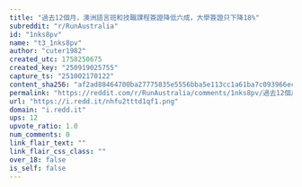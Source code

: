 ```yaml
---
title: "過去12個月，澳洲語言班和技職課程簽證降低六成，大學簽證只下降18%"
subreddit: "r/RunAustralia"
id: "1nks8pv"
name: "t3_1nks8pv"
author: "cuter1982"
created_utc: 1758250675
created_key: "250919025755"
capture_ts: "251002170122"
content_sha256: "af2ad88464700ba27775835e5556bba5e113cc1a61ba7c093966ec6a945d524f"
permalink: "https://reddit.com/r/RunAustralia/comments/1nks8pv/過去12個月澳洲語言班和技職課程簽證降低六成大學簽證只下降18/"
url: "https://i.redd.it/nhfu2tttd1qf1.png"
domain: "i.redd.it"
ups: 12
upvote_ratio: 1.0
num_comments: 0
link_flair_text: ""
link_flair_css_class: ""
over_18: false
is_self: false
---
```


